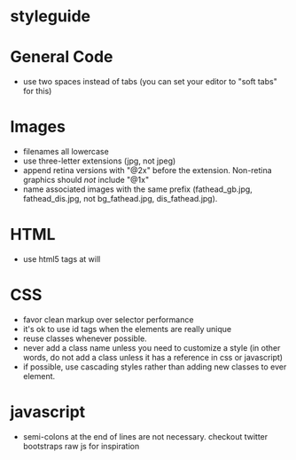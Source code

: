 styleguide
==========

# General Code
* use two spaces instead of tabs (you can set your editor to "soft tabs" for this)


# Images
* filenames all lowercase
* use three-letter extensions (jpg, not jpeg)
* append retina versions with "@2x" before the extension. Non-retina graphics should *not* include "@1x"
* name associated images with the same prefix (fathead_gb.jpg, fathead_dis.jpg, not bg_fathead.jpg, dis_fathead.jpg).

# HTML
* use html5 tags at will


# CSS
* favor clean markup over selector performance
* it's ok to use id tags when the elements are really unique
* reuse classes whenever possible.
* never add a class name unless you need to customize a style (in other words, do not add a class unless it has a reference in css or javascript)
* if possible, use cascading styles rather than adding new classes to ever element.


# javascript
* semi-colons at the end of lines are not necessary. checkout twitter bootstraps raw js for inspiration

